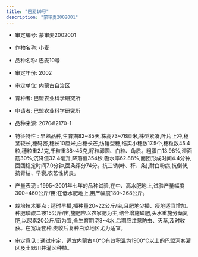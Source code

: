 ```yaml
---
title: "巴麦10号"
description: "蒙审麦2002001"
---
```

* 审定编号:  蒙审麦2002001

*  作物名称:  小麦

*  品种名称:  巴麦10号

*  审定年份:  2002

*  审定单位:  内蒙古自治区

* 育种者:  巴盟农业科学研究所

*  申请者:  巴盟农业科学研究所

*  品种来源:  2070∕82170-1

*  特征特性 : 
早熟品种,生育期82~85天,株高73~76厘米,株型紧凑,叶片上冲,穗茎较长,穗码密,穗长10厘米,白穗长芒,纺锤型穗,结实小穗数17.5个,穗粒数45.4粒,穗粒重2.1克,千粒重38~45克,籽粒卵圆、白粒、角质。粗蛋白13.98%,湿面筋30%,沉降值32.4毫升,降落值354秒,吸水率62.88%,面团形成时间4.4分钟,面团稳定时间7.0分钟,面条评分74分。抗三锈(叶、秆、条),耐白粉病,抗倒伏,抗青枯、早衰,农艺性优良。
 
*  产量表现 : 
1995~2001年七年的品种试验,在中、高水肥地上,试验产量幅度300~460公斤/亩;在低水肥地上,亩产幅度180~268公斤。

*  栽培技术要点 : 
适时早播,播种量20~22公斤/亩,且肥地少播、瘦地适当增加。种肥磷酸二铵15公斤/亩,施肥应以农家肥为主,结合增施磷肥,头水重施分蘖氮肥,以尿素20公斤/亩为宜,全生育期浇3~4水,后期应注意防虫、灭草,及时收获。在宽垅套种,麦收后复种白菜地区尤为适宜。

*  审定意见 : 
通过审定，适宜内蒙古≥0℃有效积温为1900℃以上的巴盟河套灌区及土默川井灌区种植。
